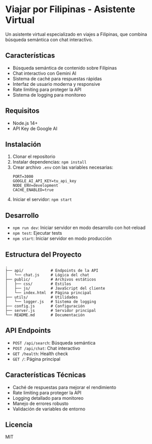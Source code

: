 # Viajar por Filipinas - Asistente Virtual

Un asistente virtual especializado en viajes a Filipinas, que combina búsqueda semántica con chat interactivo.

## Características

- Búsqueda semántica de contenido sobre Filipinas
- Chat interactivo con Gemini AI
- Sistema de caché para respuestas rápidas
- Interfaz de usuario moderna y responsive
- Rate limiting para proteger la API
- Sistema de logging para monitoreo

## Requisitos

- Node.js 14+
- API Key de Google AI

## Instalación

1. Clonar el repositorio
2. Instalar dependencias: `npm install`
3. Crear archivo `.env` con las variables necesarias:
   ```
   PORT=3000
   GOOGLE_AI_API_KEY=tu_api_key
   NODE_ENV=development
   CACHE_ENABLED=true
   ```
4. Iniciar el servidor: `npm start`

## Desarrollo

- `npm run dev`: Iniciar servidor en modo desarrollo con hot-reload
- `npm test`: Ejecutar tests
- `npm start`: Iniciar servidor en modo producción

## Estructura del Proyecto

```
.
├── api/            # Endpoints de la API
│   └── chat.js     # Lógica del chat
├── public/         # Archivos estáticos
│   ├── css/        # Estilos
│   ├── js/         # JavaScript del cliente
│   └── index.html  # Página principal
├── utils/          # Utilidades
│   └── logger.js   # Sistema de logging
├── config.js       # Configuración
├── server.js       # Servidor principal
└── README.md       # Documentación
```

## API Endpoints

- `POST /api/search`: Búsqueda semántica
- `POST /api/chat`: Chat interactivo
- `GET /health`: Health check
- `GET /`: Página principal

## Características Técnicas

- Caché de respuestas para mejorar el rendimiento
- Rate limiting para proteger la API
- Logging detallado para monitoreo
- Manejo de errores robusto
- Validación de variables de entorno

## Licencia

MIT 